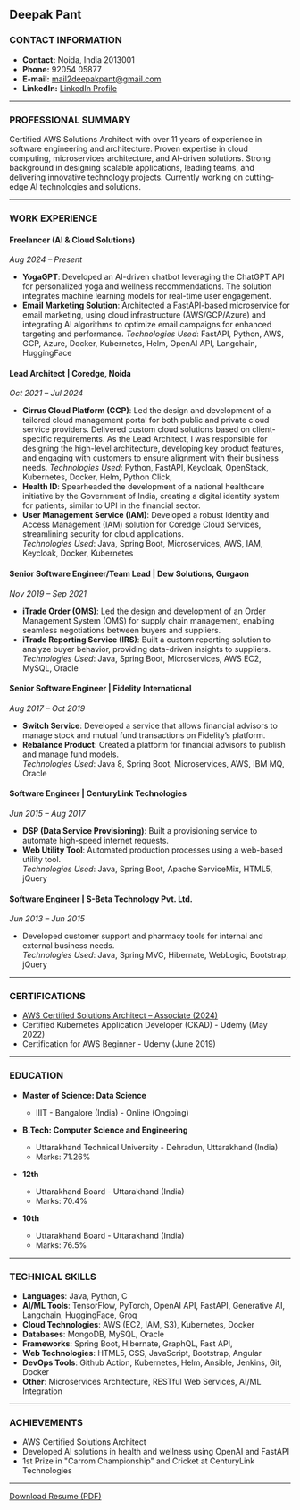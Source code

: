 ## Deepak Pant  

### **CONTACT INFORMATION**
- **Contact:** Noida, India 2013001
- **Phone:** 92054 05877
- **E-mail:** [mail2deepakpant@gmail.com](mailto:mail2deepakpant@gmail.com)
- **LinkedIn:** [LinkedIn Profile](https://www.linkedin.com/in/deepak-pant-014787115/)

---

### **PROFESSIONAL SUMMARY**  
Certified AWS Solutions Architect with over 11 years of experience in software engineering and architecture. Proven expertise in cloud computing, microservices architecture, and AI-driven solutions. Strong background in designing scalable applications, leading teams, and delivering innovative technology projects. Currently working on cutting-edge AI technologies and solutions.

---

### **WORK EXPERIENCE**

#### **Freelancer (AI & Cloud Solutions)**
*Aug 2024 – Present*

- **YogaGPT**: Developed an AI-driven chatbot leveraging the ChatGPT API for personalized yoga and wellness recommendations. The solution integrates machine learning models for real-time user engagement.
- **Email Marketing Solution**: Architected a FastAPI-based microservice for email marketing, using cloud infrastructure (AWS/GCP/Azure) and integrating AI algorithms to optimize email campaigns for enhanced targeting and performance.
*Technologies Used*: FastAPI, Python, AWS, GCP, Azure, Docker, Kubernetes, Helm, OpenAI API, Langchain, HuggingFace

#### **Lead Architect | Coredge, Noida**  
*Oct 2021 – Jul 2024*
- **Cirrus Cloud Platform (CCP)**: Led the design and development of a tailored cloud management portal for both public and private cloud service providers. Delivered custom cloud solutions based on client-specific requirements. As the Lead Architect, I was responsible for designing the high-level architecture, developing key product features, and engaging with customers to ensure alignment with their business needs.
*Technologies Used*: Python, FastAPI, Keycloak, OpenStack, Kubernetes, Docker, Helm, Python Click,
- **Health ID**: Spearheaded the development of a national healthcare initiative by the Government of India, creating a digital identity system for patients, similar to UPI in the financial sector.  
- **User Management Service (IAM)**: Developed a robust Identity and Access Management (IAM) solution for Coredge Cloud Services, streamlining security for cloud applications.  
*Technologies Used*: Java, Spring Boot, Microservices, AWS, IAM, Keycloak, Docker, Kubernetes  

#### **Senior Software Engineer/Team Lead | Dew Solutions, Gurgaon**  
*Nov 2019 – Sep 2021*  
- **iTrade Order (OMS)**: Led the design and development of an Order Management System (OMS) for supply chain management, enabling seamless negotiations between buyers and suppliers.  
- **iTrade Reporting Service (IRS)**: Built a custom reporting solution to analyze buyer behavior, providing data-driven insights to suppliers.  
*Technologies Used*: Java, Spring Boot, Microservices, AWS EC2, MySQL, Oracle  

#### **Senior Software Engineer | Fidelity International**  
*Aug 2017 – Oct 2019*  
- **Switch Service**: Developed a service that allows financial advisors to manage stock and mutual fund transactions on Fidelity’s platform.  
- **Rebalance Product**: Created a platform for financial advisors to publish and manage fund models.  
*Technologies Used*: Java 8, Spring Boot, Microservices, AWS, IBM MQ, Oracle  

#### **Software Engineer | CenturyLink Technologies**  
*Jun 2015 – Aug 2017*  
- **DSP (Data Service Provisioning)**: Built a provisioning service to automate high-speed internet requests.  
- **Web Utility Tool**: Automated production processes using a web-based utility tool.  
*Technologies Used*: Java, Spring Boot, Apache ServiceMix, HTML5, jQuery  

#### **Software Engineer | S-Beta Technology Pvt. Ltd.**  
*Jun 2013 – Jun 2015*  
- Developed customer support and pharmacy tools for internal and external business needs.  
*Technologies Used*: Java, Spring MVC, Hibernate, WebLogic, Bootstrap, jQuery  

---

### **CERTIFICATIONS**
- [AWS Certified Solutions Architect – Associate (2024)](https://www.credly.com/badges/b60cfed9-7e19-4e74-8ff1-e5feb4d29f89/public_url)
- Certified Kubernetes Application Developer (CKAD) - Udemy (May 2022)
- Certification for AWS Beginner - Udemy (June 2019)

---

### **EDUCATION**
- **Master of Science: Data Science**
  - IIIT - Bangalore (India) - Online (Ongoing)

- **B.Tech: Computer Science and Engineering**
  - Uttarakhand Technical University - Dehradun, Uttarakhand (India)
  - Marks: 71.26%

- **12th**
  - Uttarakhand Board - Uttarakhand (India)
  - Marks: 70.4%

- **10th**
  - Uttarakhand Board - Uttarakhand (India)
  - Marks: 76.5%


---

### **TECHNICAL SKILLS**  
- **Languages**: Java, Python, C
- **AI/ML Tools**: TensorFlow, PyTorch, OpenAI API, FastAPI, Generative AI, Langchain, HuggingFace, Groq
- **Cloud Technologies**: AWS (EC2, IAM, S3), Kubernetes, Docker  
- **Databases**: MongoDB, MySQL, Oracle  
- **Frameworks**: Spring Boot, Hibernate, GraphQL, Fast API,
- **Web Technologies**: HTML5, CSS, JavaScript, Bootstrap, Angular  
- **DevOps Tools**: Github Action, Kubernetes, Helm, Ansible, Jenkins, Git, Docker  
- **Other**: Microservices Architecture, RESTful Web Services, AI/ML Integration  

---

### **ACHIEVEMENTS**
- AWS Certified Solutions Architect
- Developed AI solutions in health and wellness using OpenAI and FastAPI
- 1st Prize in "Carrom Championship" and Cricket at CenturyLink Technologies

---

[Download Resume (PDF)](https://github.com/DeepakPant93/my-resume/blob/main/DeepakPantResume_Sept_2024.pdf)

